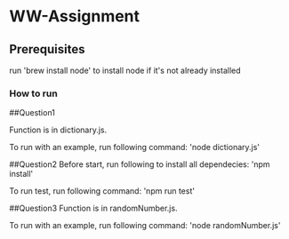 # WW-Assignment

## Prerequisites

run 'brew install node' to install node if it's not already installed

### How to run

##Question1

Function is in dictionary.js.

To run with an example, run following command:
  'node dictionary.js'

##Question2
Before start, run following to install all dependecies:
  'npm install'

To run test, run following command:
  'npm run test'

##Question3
Function is in randomNumber.js.

To run with an example, run following command:
  'node randomNumber.js'

